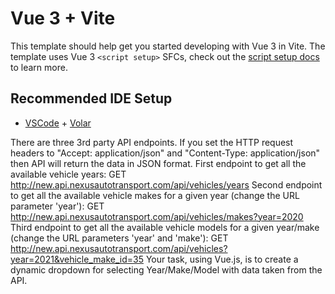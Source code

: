 # Vue 3 + Vite

This template should help get you started developing with Vue 3 in Vite. The template uses Vue 3 `<script setup>` SFCs, check out the [script setup docs](https://v3.vuejs.org/api/sfc-script-setup.html#sfc-script-setup) to learn more.

## Recommended IDE Setup

- [VSCode](https://code.visualstudio.com/) + [Volar](https://marketplace.visualstudio.com/items?itemName=johnsoncodehk.volar)


There are three 3rd party API endpoints.
If you set the HTTP request headers to "Accept: application/json" and "Content-Type: application/json" then API will return the data in JSON format.
First endpoint to get all the available vehicle years:
GET http://new.api.nexusautotransport.com/api/vehicles/years
Second endpoint to get all the available vehicle makes for a given year (change the URL parameter 'year'):
GET http://new.api.nexusautotransport.com/api/vehicles/makes?year=2020
Third endpoint to get all the available vehicle models for a given year/make (change the URL parameters 'year' and 'make'):
GET http://new.api.nexusautotransport.com/api/vehicles?year=2021&vehicle_make_id=35
Your task, using Vue.js, is to create a dynamic dropdown for selecting Year/Make/Model with data taken from the API.
